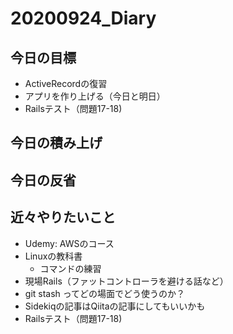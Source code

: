 # 20200924_Diary

## 今日の目標

- ActiveRecordの復習
- アプリを作り上げる（今日と明日）
- Railsテスト（問題17-18)

## 今日の積み上げ

## 今日の反省

## 近々やりたいこと

- Udemy: AWSのコース
- Linuxの教科書
  - コマンドの練習
- 現場Rails（ファットコントローラを避ける話など）
- git stash ってどの場面でどう使うのか？
- Sidekiqの記事はQiitaの記事にしてもいいかも
- Railsテスト（問題17-18)
